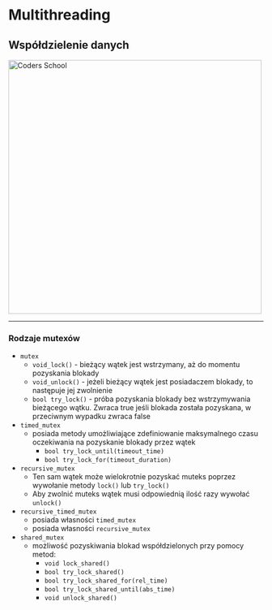 <!-- .slide: data-background="#111111" -->

# Multithreading

## Współdzielenie danych

<a href="https://coders.school">
    <img width="500" data-src="../coders_school_logo.png" alt="Coders School" class="plain">
</a>

___
<!-- .slide: style="font-size: .88em" -->
### Rodzaje mutexów

* <!-- .element: class="fragment fade-in" --> <code>mutex</code>
    * <!-- .element: class="fragment fade-in" --> <code>void_lock()</code> - bieżący wątek jest wstrzymany, aż do momentu pozyskania blokady
    * <!-- .element: class="fragment fade-in" --> <code>void_unlock()</code> - jeżeli bieżący wątek jest posiadaczem blokady, to następuje jej zwolnienie
    * <!-- .element: class="fragment fade-in" --> <code>bool try_lock()</code> - próba pozyskania blokady bez wstrzymywania bieżącego wątku. Zwraca true jeśli blokada została pozyskana, w przeciwnym wypadku zwraca false
* <!-- .element: class="fragment fade-in" --> <code>timed_mutex</code>
    * <!-- .element: class="fragment fade-in" --> posiada metody umożliwiające zdefiniowanie maksymalnego czasu oczekiwania na pozyskanie blokady przez wątek
        * <!-- .element: class="fragment fade-in" --> <code>bool try_lock_until(timeout_time)</code>
        * <!-- .element: class="fragment fade-in" --> <code>bool try_lock_for(timeout_duration)</code>
* <!-- .element: class="fragment fade-in" --> <code>recursive_mutex</code>
    * <!-- .element: class="fragment fade-in" --> Ten sam wątek może wielokrotnie pozyskać muteks poprzez wywołanie metody <code>lock()</code> lub <code>try_lock()</code>
    * <!-- .element: class="fragment fade-in" --> Aby zwolnić muteks wątek musi odpowiednią ilość razy wywołać <code>unlock()</code>
* <!-- .element: class="fragment fade-in" --> <code>recursive_timed_mutex</code>
    * <!-- .element: class="fragment fade-in" --> posiada własności <code>timed_mutex</code>
    * <!-- .element: class="fragment fade-in" --> posiada własności <code>recursive_mutex</code>
* <!-- .element: class="fragment fade-in" --> <code>shared_mutex</code>
    * <!-- .element: class="fragment fade-in" --> możliwość pozyskiwania blokad współdzielonych przy pomocy metod:
        * <!-- .element: class="fragment fade-in" --> <code>void lock_shared()</code>
        * <!-- .element: class="fragment fade-in" --> <code>bool try_lock_shared()</code>
        * <!-- .element: class="fragment fade-in" --> <code>bool try_lock_shared_for(rel_time)</code>
        * <!-- .element: class="fragment fade-in" --> <code>bool try_lock_shared_until(abs_time)</code>
        * <!-- .element: class="fragment fade-in" --> <code>void unlock_shared()</code>
